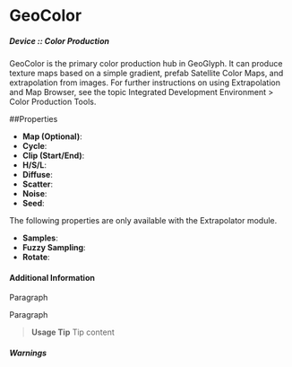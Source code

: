 # GeoColor
##### Device :: Color Production

GeoColor is the primary color production hub in GeoGlyph. It can produce texture maps based on a simple gradient, prefab Satellite Color Maps, and extrapolation from images. For further instructions on using Extrapolation and Map Browser, see the topic Integrated Development Environment > Color Production Tools.

##Properties

- **Map (Optional)**: 
- **Cycle**: 
- **Clip (Start/End)**: 
- **H/S/L**: 
- **Diffuse**: 
- **Scatter**: 
- **Noise**: 
- **Seed**:

The following properties are only available with the Extrapolator module.

- **Samples**: 
- **Fuzzy Sampling**: 
- **Rotate**: 

#### Additional Information
Paragraph

Paragraph
> **Usage Tip**
> Tip content

##### Warnings
